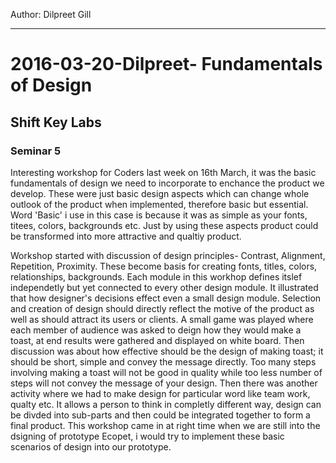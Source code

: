 Author: Dilpreet Gill

---
# 2016-03-20-Dilpreet- Fundamentals of Design
## Shift Key Labs
### Seminar 5


Interesting workshop for Coders last week on 16th March, it was the basic fundamentals of design we need to incorporate to enchance the product we develop. These were just basic design aspects which can change whole outlook of the product when implemented, therefore basic but essential. Word 'Basic' i use in this case is because it was as simple as your fonts, titees, colors, backgrounds etc. Just by using these aspects product could be transformed into more attractive and qualtiy product.

Workshop started with discussion of design principles- Contrast, Alignment, Repetition, Proximity. These become basis for creating fonts, titles, colors, relationships, backgrounds. Each module in this workhop defines itslef independetly but yet connected to every other design module. It illustrated that how designer's decisions effect even a small design module. Selection and creation of design should directly reflect the motive of the product as well as should attract its users or clients. A small game was played where each member of audience was asked to deign how they would make a toast, at end results were gathered and displayed on white board.  Then discussion was about how effective should be the design of making toast; it should be short, simple and convey the message directly. Too many steps involving making a toast will not be good in quality while too less number of steps will not convey the message of your design. Then there was another activity where we had to make design for particular word like team work, qualty etc. It allows a person to think in completly different way, design can be divded into sub-parts and then could be integrated together to form a final product. This workshop came in at right time when we are still into the dsigning of prototype Ecopet, i would try to implement these basic scenarios of design into our prototype.





